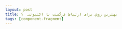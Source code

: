 ```yaml
---
layout: post
title: بهترین روش برای ارتباط فرگمنت با اکتیوتی  ؟
tags: [component-fragment]
---
```




